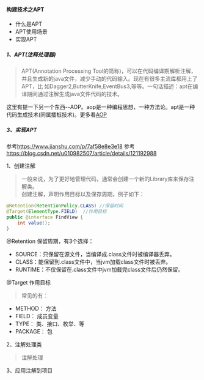 #### 构建技术之APT

* 什么是APT
* APT使用场景  
* 实现APT

##### 1、APT(注释处理器)
> APT(Annotation Processing Tool的简称)，可以在代码编译期解析注解，并且生成新的java文件，减少手动的代码输入。现在有很多主流库都用上了APT，比
> 如Dagger2,ButterKnife,EventBus3,等等。一句话描述：apt在编译期间通过注解生成java文件代码的技术。

这里有提一下另一个东西--AOP。aop是一种编程思想，一种方法论。apt是一种代码生成技术(同属插桩技术)。更多看[AOP](构建技术之AOP.md)


##### 3、实现APT
参考<https://www.jianshu.com/p/7af58e8e3e18>
参考<https://blog.csdn.net/u010982507/article/details/121192988>

1、创建注解
> 一般来说，为了更好地管理代码，通常会创建一个新的Library库来保存注解类。  
创建注解，声明作用目标以及保存周期，例子如下：
```java
@Retention(RetentionPolicy.CLASS) //保留时间
@Target(ElementType.FIELD)  //作用目标
public @interface FindView {
    int value();
}
```
@Retention 保留周期，有3个选择：
* SOURCE：只保留在源文件，当编译成.class文件时被编译器丢弃。
* CLASS：能保留到.class文件中，当jvm加载class文件时被丢弃。
* RUNTIME：不仅保留在.class文件中jvm加载完class文件后仍然保留。

@Target 作用目标
> 常见的有：
* METHOD：  方法
* FIELD： 成员变量
* TYPE：  类、接口、枚举、等
* PACKAGE： 包

2、注解处理类
> 注解处理

3、应用注解到项目

